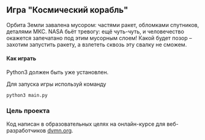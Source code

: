 ## Игра "Космический корабль"

Орбита Земли завалена мусором: частями ракет, обломками спутников, деталями МКС. NASA бьёт тревогу: ещё чуть-чуть,
 и человечество окажется запечатано под этим мусорным слоем! Какой будет позор – захотим запустить ракету, а взлететь
 сквозь эту свалку не сможем.
 
#### Как играть

Python3 должен быть уже установлен. 

Для запуска игры используй команду
```
python3 main.py
```

### Цель проекта

Код написан в образовательных целях на онлайн-курсе для веб-разработчиков [dvmn.org](https://dvmn.org/).